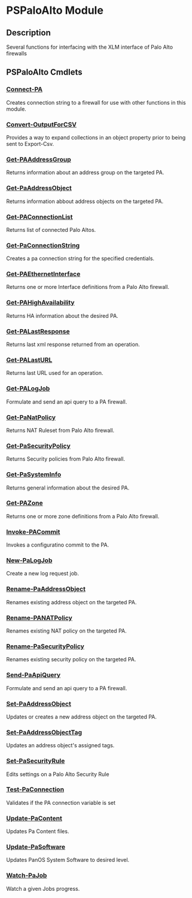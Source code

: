 ﻿---
Module Name: PSPaloAlto
Module Guid: 00000000-0000-0000-0000-000000000000
Download Help Link: https://github.com/zloeber/PSPaloAlto/release/PSPaloAlto/docs/PSPaloAlto.md
Help Version: 0.0.1
Locale: en-US
---

# PSPaloAlto Module
## Description
Several functions for interfacing with the XLM interface of Palo Alto firewalls

## PSPaloAlto Cmdlets
### [Connect-PA](Connect-PA.md)
Creates connection string to a firewall for use with other functions in this module.

### [Convert-OutputForCSV](Convert-OutputForCSV.md)
Provides a way to expand collections in an object property prior
to being sent to Export-Csv.

### [Get-PAAddressGroup](Get-PAAddressGroup.md)
Returns information about an address group on the targeted PA.

### [Get-PaAddressObject](Get-PaAddressObject.md)
Returns information abbout address objects on the targeted PA.

### [Get-PAConnectionList](Get-PAConnectionList.md)
Returns list of connected Palo Altos.

### [Get-PaConnectionString](Get-PaConnectionString.md)
Creates a pa connection string for the specified credentials.

### [Get-PAEthernetInterface](Get-PAEthernetInterface.md)
Returns one or more Interface definitions from a Palo Alto firewall.

### [Get-PAHighAvailability](Get-PAHighAvailability.md)
Returns HA information about the desired PA.

### [Get-PALastResponse](Get-PALastResponse.md)
Returns last xml response returned from an operation.

### [Get-PALastURL](Get-PALastURL.md)
Returns last URL used for an operation.

### [Get-PALogJob](Get-PALogJob.md)
Formulate and send an api query to a PA firewall.

### [Get-PaNatPolicy](Get-PaNatPolicy.md)
Returns NAT Ruleset from Palo Alto firewall.

### [Get-PaSecurityPolicy](Get-PaSecurityPolicy.md)
Returns Security policies from Palo Alto firewall.

### [Get-PaSystemInfo](Get-PaSystemInfo.md)
Returns general information about the desired PA.

### [Get-PAZone](Get-PAZone.md)
Returns one or more zone definitions from a Palo Alto firewall.

### [Invoke-PACommit](Invoke-PACommit.md)
Invokes a configuratino commit to the PA.

### [New-PaLogJob](New-PaLogJob.md)
Create a new log request job.

### [Rename-PaAddressObject](Rename-PaAddressObject.md)
Renames existing address object on the targeted PA.

### [Rename-PANATPolicy](Rename-PANATPolicy.md)
Renames existing NAT policy on the targeted PA.

### [Rename-PaSecurityPolicy](Rename-PaSecurityPolicy.md)
Renames existing security policy on the targeted PA.

### [Send-PaApiQuery](Send-PaApiQuery.md)
Formulate and send an api query to a PA firewall.

### [Set-PaAddressObject](Set-PaAddressObject.md)
Updates or creates a new address object on the targeted PA.

### [Set-PaAddressObjectTag](Set-PaAddressObjectTag.md)
Updates an address object's assigned tags.

### [Set-PaSecurityRule](Set-PaSecurityRule.md)
Edits settings on a Palo Alto Security Rule

### [Test-PaConnection](Test-PaConnection.md)
Validates if the PA connection variable is set

### [Update-PaContent](Update-PaContent.md)
Updates Pa Content files.

### [Update-PaSoftware](Update-PaSoftware.md)
Updates PanOS System Software to desired level.

### [Watch-PaJob](Watch-PaJob.md)
Watch a given Jobs progress.


